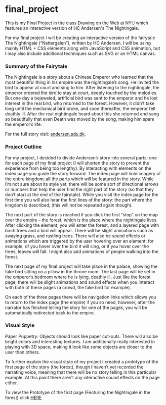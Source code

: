 # final_project
This is my Final Project in the class Drawing on the Web at NYU which features an interactive version of HC Andersen's The Nightingale. 


For my final project I will be creating an interactive version of the fairytale The Nightingale (“Nattergalen”), written by HC Andersen. I will be using mainly HTML + CSS elements along with JavaScript and CSS animation, but I may also include additional techniques such as SVG or an HTML canvas. 


### Summary of the Fairytale
The Nightingale is a story about a Chinese Emperor who learned that the most beautiful thing in his empire was the nightingale’s song. He invited the bird to appear at court and sing to him. After listening to the nightingale, the emperor ordered the bird to stay at court, deeply touched by the melodies. But one day a bejeweled, artificial bird was sent to the emperor and he lost interest in the real bird, who returned to the forest. 
However, it didn’t take long until the mechanical bird broke, and soon thereafter, the emperor fell deathly ill. After the real nightingale heard about this she returned and sang so beautifully that even Death was moved by the song, making him spare the emperor’s life. 

For the full story visit: [andersen.sdu.dk](http://www.andersen.sdu.dk/vaerk/hersholt/TheNightingale_e.html). 


### Project Outline
For my project, I decided to divide Andersen’s story into several parts: one for each page of my final project (I will shorten the story to prevent the experience from being too lengthy). By interacting with elements on the index page you guide the story forward. 
The index page will hold imagery of the entire kingdom; all the parts which will be featured in the story. While I’m not sure about its style yet, there will be some sort of directional arrows or numbers that help the user find the right part of the story (so that they don’t start at the end of the fairytale). 
While you visit the index page for the first time you will also hear the first lines of the story: the part where the kingdom is described, (this will not be repeated again though).

The next part of the story is reached if you click the first “stop” on the map over the empire – the forest, which is the place where the nightingale lives. After clicking the element, you will enter the forest, and a layered page with birch trees and a bird will appear. There will be slight animations such as swaying grass, and rustling trees. There will also be sound effects or animations which are triggered by the user hovering over an element: for example, of you hover over the bird it will sing, or if you hover over the trees, leaves will fall.
I might also add animations of people walking into the forest. 

The next page of my final project will take place in the palace, showing the fake bird sitting on a pillow in the throne room. The last page will be set in the emperor’s bedroom where he is lying, deathly ill. Just like the forest page, there will be slight animations and sound effects when you interact with both of these pages (a crowd, the fake bird for example). 

On each of the three pages there will be navigation links which allows you to return to the index page (the empire) if you so need, however, after the narrator has finished telling the story for one of the pages, you will be automatically redirected back to the empire. 


### Visual Style
Paper Puppetry: Objects should look like paper cut-outs. There will also be bright colors and interesting textures. I am additionally really interested in playing with 3D space, making it look like some objects are closer to the user than others. 

To further explain the visual style of my project I created a prototype of the first page of the story (the forest), though I haven’t yet recorded the narrating voice, meaning that there will be no story telling in this particular example. At this point there aren’t any interactive sound effects on the page either. 

To view the Prototype of the first page (Featuring the Nightingale in the forest) click [HERE](http://i6.cims.nyu.edu/~set390/380/final_project/nightingale/)
